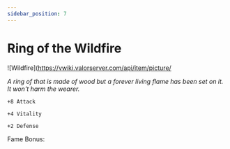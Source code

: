 ```yaml
---
sidebar_position: 7
---
```


# Ring of the Wildfire

![Wildfire](https://vwiki.valorserver.com/api/item/picture/

<i>A ring of that is made of wood but a forever living flame has been set on it. It won't harm the wearer.</i>

    +8 Attack
    
    +4 Vitality
    
    +2 Defense
    
Fame Bonus: 
